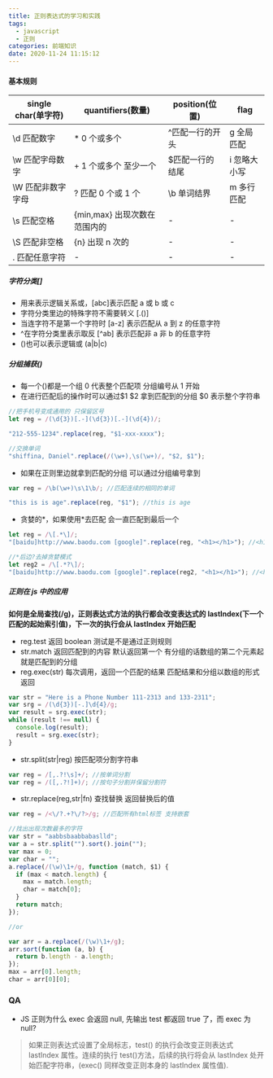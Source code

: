 ```yaml
---
title: 正则表达式的学习和实践
tags:
  - javascript
  - 正则
categories: 前端知识
date: 2020-11-24 11:15:12
---
```


#### 基本规则

| single char(单字符) | quantifiers(数量)            | position(位置)  | flag         |
| ------------------- | ---------------------------- | --------------- | ------------ |
| \d 匹配数字         | \* 0 个或多个                | ^匹配一行的开头 | g 全局匹配   |
| \w 匹配字母数字     | + 1 个或多个 至少一个        | $匹配一行的结尾 | i 忽略大小写 |
| \W 匹配非数字字母   | ? 匹配 0 个或 1 个           | \b 单词结界     | m 多行匹配   |
| \s 匹配空格         | {min,max} 出现次数在范围内的 | -               | -            |
| \S 匹配非空格       | {n} 出现 n 次的              | -               | -            |
| . 匹配任意字符      | -                            | -               | -            |

##### 字符分类[]

- 用来表示逻辑关系或，[abc]表示匹配 a 或 b 或 c
- 字符分类里边的特殊字符不需要转义 [.()]
- 当连字符不是第一个字符时 [a-z] 表示匹配从 a 到 z 的任意字符
- ^在字符分类里表示取反 [^ab] 表示匹配非 a 非 b 的任意字符
- ()也可以表示逻辑或 (a|b|c)

##### 分组捕获()

- 每一个()都是一个组 0 代表整个匹配项 分组编号从 1 开始
- 在进行匹配后的操作时可以通过$1 $2 拿到匹配到的分组 $0 表示整个字符串

```javascript
//把手机号变成通用的 只保留区号
let reg = /(\d{3})[.-](\d{3})[.-](\d{4})/;

"212-555-1234".replace(reg, "$1-xxx-xxxx");

//交换单词
"shiffina, Daniel".replace(/(\w+),\s(\w+)/, "$2, $1");
```

- 如果在正则里边就拿到匹配的分组 可以通过分组编号拿到

```javascript
var reg = /\b(\w+)\s\1\b/; //匹配连续的相同的单词

"this is is age".replace(reg, "$1"); //this is age
```

- 贪婪的*，如果使用*去匹配 会一直匹配到最后一个

```javascript
let reg = /\[.*\]/;
"[baidu]http://www.baodu.com [google]".replace(reg, "<h1></h1>"); //<h1></h1>

//*后边?去掉贪婪模式
let reg2 = /\[.*?\]/;
"[baidu]http://www.baodu.com [google]".replace(reg2, "<h1></h1>"); //<h1></h1>http://www.baodu.com [google]
```

##### 正则在 js 中的应用

**如何是全局查找(/g)，正则表达式方法的执行都会改变表达式的 lastIndex(下一个匹配的起始索引值)，下一次的执行会从 lastIndex 开始匹配**

- reg.test 返回 boolean 测试是不是通过正则规则
- str.match 返回匹配到的内容 默认返回第一个 有分组的话数组的第二个元素起就是匹配到的分组
- reg.exec(str) 每次调用，返回一个匹配的结果 匹配结果和分组以数组的形式返回

```javascript
var str = "Here is a Phone Number 111-2313 and 133-2311";
var srg = /(\d{3})[-.]\d{4}/g;
var result = srg.exec(str);
while (result !== null) {
  console.log(result);
  result = srg.exec(str);
}
```

- str.split(str|reg) 按匹配项分割字符串

```javascript
var reg = /[,.?!\s]+/; //按单词分割
var reg = /([,.?!]+)/; //按句子分割并保留分割符
```

- str.replace(reg,str|fn) 查找替换 返回替换后的值

```javascript
var reg = /<\/?.+?\/?>/g; //匹配所有html标签 支持嵌套
```

```javascript
//找出出现次数最多的字符
var str = "aabbsbaabbabaslld";
var a = str.split("").sort().join("");
var max = 0;
var char = "";
a.replace(/(\w)\1+/g, function (match, $1) {
  if (max < match.length) {
    max = match.length;
    char = match[0];
  }
  return match;
});

//or

var arr = a.replace(/(\w)\1+/g);
arr.sort(function (a, b) {
  return b.length - a.length;
});
max = arr[0].length;
char = arr[0][0];
```

### QA

- JS 正则为什么 exec 会返回 null, 先输出 test 都返回 true 了，而 exec 为 null?

> 如果正则表达式设置了全局标志，test() 的执行会改变正则表达式 lastIndex 属性。连续的执行 test()方法，后续的执行将会从 lastIndex 处开始匹配字符串，(exec() 同样改变正则本身的 lastIndex 属性值).
